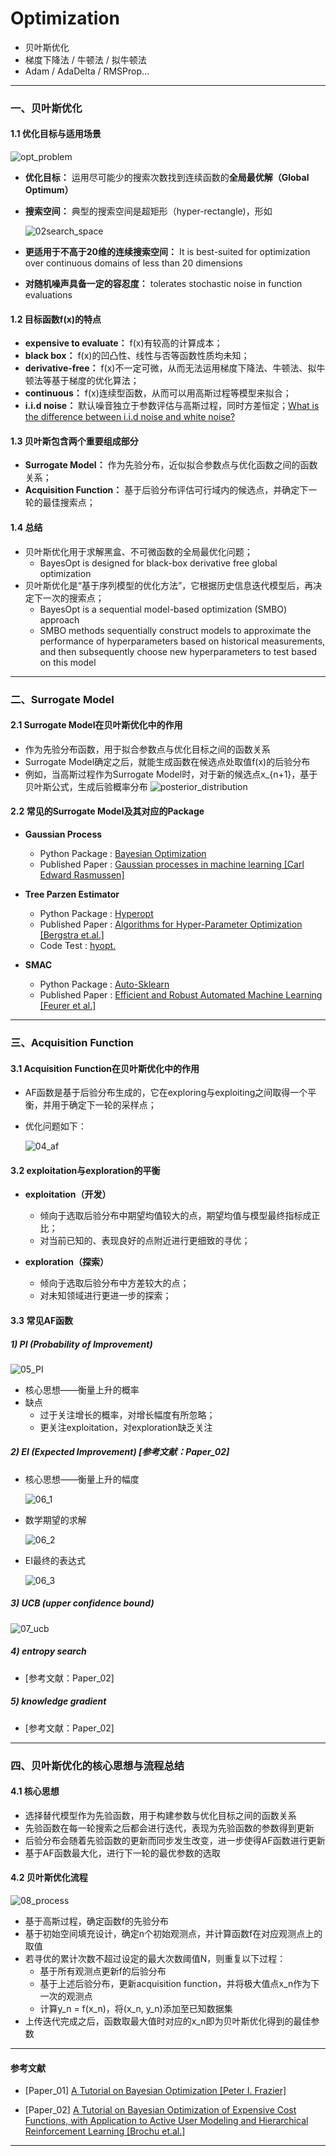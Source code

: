 # Optimization

- 贝叶斯优化
- 梯度下降法 / 牛顿法 / 拟牛顿法
- Adam / AdaDelta / RMSProp...

---

### 一、贝叶斯优化

#### 1.1 优化目标与适用场景

  ![opt_problem](https://github.com/Albertsr/Optimization/blob/master/pic/01opt_problem.jpg)

- **优化目标：** 运用尽可能少的搜索次数找到连续函数的**全局最优解（Global Optimum）** 
- **搜索空间：** 典型的搜索空间是超矩形（hyper-rectangle)，形如 

  ![02search_space](https://github.com/Albertsr/Optimization/blob/master/pic/02search_space.jpg)
  
- **更适用于不高于20维的连续搜索空间：** It is best-suited for optimization over continuous domains of less than 20 dimensions  
- **对随机噪声具备一定的容忍度：** tolerates stochastic noise in function evaluations


#### 1.2 目标函数f(x)的特点  
- **expensive to evaluate：** f(x)有较高的计算成本；
- **black box：** f(x)的凹凸性、线性与否等函数性质均未知；
- **derivative-free：** f(x)不一定可微，从而无法运用梯度下降法、牛顿法、拟牛顿法等基于梯度的优化算法；
- **continuous：** f(x)连续型函数，从而可以用高斯过程等模型来拟合；
- **i.i.d noise：**  默认噪音独立于参数评估与高斯过程，同时方差恒定；[What is the difference between i.i.d noise and white noise? ](https://dsp.stackexchange.com/questions/23881/what-is-the-difference-between-i-i-d-noise-and-white-noise)

#### 1.3 贝叶斯包含两个重要组成部分
- **Surrogate Model：** 作为先验分布，近似拟合参数点与优化函数之间的函数关系；
- **Acquisition Function：** 基于后验分布评估可行域内的候选点，并确定下一轮的最佳搜索点；

#### 1.4 总结
- 贝叶斯优化用于求解黑盒、不可微函数的全局最优化问题；
  - BayesOpt is designed for black-box derivative free global optimization
- 贝叶斯优化是“基于序列模型的优化方法”，它根据历史信息迭代模型后，再决定下一次的搜索点；
  - BayesOpt is a sequential model-based optimization (SMBO) approach
  - SMBO methods sequentially construct models to approximate the performance of hyperparameters based on historical measurements, and then subsequently choose new hyperparameters to test based on this model
  
---

### 二、Surrogate Model

#### 2.1 Surrogate Model在贝叶斯优化中的作用
- 作为先验分布函数，用于拟合参数点与优化目标之间的函数关系
- Surrogate Model确定之后，就能生成函数在候选点处取值f(x)的后验分布
- 例如，当高斯过程作为Surrogate Model时，对于新的候选点x_{n+1}，基于贝叶斯公式，生成后验概率分布
  ![posterior_distribution](https://github.com/Albertsr/Optimization/blob/master/pic/03posterior_distribution.jpg)

#### 2.2 常见的Surrogate Model及其对应的Package
- **Gaussian Process**  
  - Python Package : [Bayesian Optimization](https://github.com/fmfn/BayesianOptimization)
  - Published Paper : [Gaussian processes in machine learning [Carl Edward Rasmussen]](https://www.cs.ubc.ca/~hutter/EARG.shtml/earg/papers05/rasmussen_gps_in_ml.pdf)

- **Tree Parzen Estimator**
  - Python Package : [Hyperopt](https://github.com/hyperopt/hyperopt)
  - Published Paper : [Algorithms for Hyper-Parameter Optimization [Bergstra et.al.]](https://papers.nips.cc/paper/4443-algorithms-for-hyper-parameter-optimization.pdf)
  - Code Test : [hyopt.](https://github.com/Albertsr/Optimization/blob/master/Code/hyopt.py)
  
- **SMAC**
  - Python Package : [Auto-Sklearn](https://automl.github.io/auto-sklearn/master/)
  - Published Paper : [Efficient and Robust Automated Machine Learning [Feurer et al.]](http://papers.nips.cc/paper/5872-efficient-and-robust-automated-machine-learning.pdf)
  
---

### 三、Acquisition Function
#### 3.1 Acquisition Function在贝叶斯优化中的作用
- AF函数是基于后验分布生成的，它在exploring与exploiting之间取得一个平衡，并用于确定下一轮的采样点；
- 优化问题如下：

  ![04_af](https://github.com/Albertsr/Optimization/blob/master/pic/04_af.jpg)
  
#### 3.2 exploitation与exploration的平衡
- **exploitation（开发）**
  - 倾向于选取后验分布中期望均值较大的点，期望均值与模型最终指标成正比；
  - 对当前已知的、表现良好的点附近进行更细致的寻优；
  
- **exploration（探索）**
  - 倾向于选取后验分布中方差较大的点；
  - 对未知领域进行更进一步的探索； 

#### 3.3 常见AF函数

##### 1) PI (Probability of Improvement)

   ![05_PI](https://github.com/Albertsr/Optimization/blob/master/pic/05_PI.jpg)
   
- 核心思想——衡量上升的概率
- 缺点
  - 过于关注增长的概率，对增长幅度有所忽略；
  - 更关注exploitation，对exploration缺乏关注
  
##### 2) EI (Expected Improvement)  [参考文献：Paper_02]
- 核心思想——衡量上升的幅度

  ![06_1](https://github.com/Albertsr/Optimization/blob/master/pic/06_1.jpg)
  
- 数学期望的求解

  ![06_2](https://github.com/Albertsr/Optimization/blob/master/pic/06_2.jpg)
  
- EI最终的表达式

   ![06_3](https://github.com/Albertsr/Optimization/blob/master/pic/06_3.jpg)
   
##### 3) UCB (upper confidence bound) 
   ![07_ucb](https://github.com/Albertsr/Optimization/blob/master/pic/07_ucb.jpg)

##### 4) entropy search
- [参考文献：Paper_02]
##### 5) knowledge gradient
- [参考文献：Paper_02]

---

### 四、贝叶斯优化的核心思想与流程总结

#### 4.1 核心思想

- 选择替代模型作为先验函数，用于构建参数与优化目标之间的函数关系
- 先验函数在每一轮搜索之后都会进行迭代，表现为先验函数的参数得到更新
- 后验分布会随着先验函数的更新而同步发生改变，进一步使得AF函数进行更新
- 基于AF函数最大化，进行下一轮的最优参数的选取

#### 4.2 贝叶斯优化流程
  
  ![08_process](https://github.com/Albertsr/Optimization/blob/master/pic/08_process.jpg)

- 基于高斯过程，确定函数f的先验分布
- 基于初始空间填充设计，确定n个初始观测点，并计算函数f在对应观测点上的取值
- 若寻优的累计次数不超过设定的最大次数阈值N，则重复以下过程：
  - 基于所有观测点更新f的后验分布
  - 基于上述后验分布，更新acquisition function，并将极大值点x_n作为下一次的观测点
  - 计算y_n = f(x_n)，将(x_n, y_n)添加至已知数据集
- 上传迭代完成之后，函数取最大值时对应的x_n即为贝叶斯优化得到的最佳参数

---

#### 参考文献
- [Paper_01] [A Tutorial on Bayesian Optimization [Peter I. Frazier]](https://arxiv.org/abs/1807.02811)

- [Paper_02] [A Tutorial on Bayesian Optimization of
Expensive Cost Functions, with Application to
Active User Modeling and Hierarchical
Reinforcement Learning [Brochu et.al.]](https://arxiv.org/abs/1012.2599)

---
